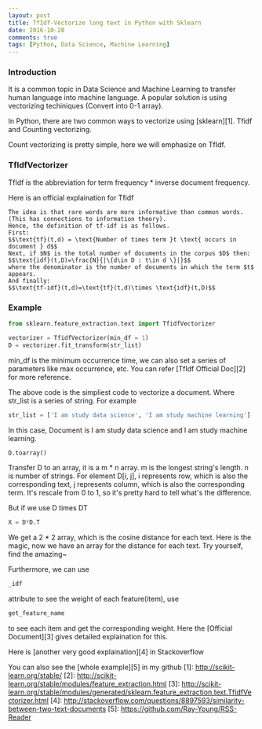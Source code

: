```yaml
---
layout: post
title: TfIdf-Vectorize long text in Python with Sklearn
date: 2016-10-28
comments: true
tags: [Python, Data Science, Machine Learning]
---
```


### Introduction
It is a common topic in Data Science and Machine Learning to transfer human
language into machine language. A popular solution is using vectorizing 
techiniques (Convert into 0-1 array).

In Python, there are two common ways to vectorize using [sklearn][1]. 
Tfidf and Counting vectorizing. 

Count vectorizing is pretty simple, here we will emphasize on TfIdf.  

### TfIdfVectorizer
TfIdf is the abbreviation for term frequency * inverse document frequency.

Here is an official explaination for Tfidf

```doc
The idea is that rare words are more informative than common words. (This has connections to information theory).
Hence, the definition of tf-idf is as follows.
First:
$$\text{tf}(t,d) = \text{Number of times term }t \text{ occurs in document } d$$
Next, if $N$ is the total number of documents in the corpus $D$ then:
$$\text{idf}(t,D)=\frac{N}{|\{d\in D : t\in d \}|}$$
where the denominator is the number of documents in which the term $t$ appears.
And finally:
$$\text{tf-idf}(t,d)=\text{tf}(t,d)\times \text{idf}(t,D)$$
```

### Example

```python
from sklearn.feature_extraction.text import TfidfVectorizer

vectorizer = TfidfVectorizer(min_df = 1)
D = vectorizer.fit_transform(str_list)
```

min_df is the minimum occurrence time, we can also set a series of parameters like max occurrence, etc. You can refer [TfIdf Official Doc][2] for more reference.

The above code is the simpliest code to vectorize a document.
Where str_list is a series of string. For example

```python
str_list = ['I am study data science', 'I am study machine learning']
```

In this case, Document is I am study data science and I am study machine learning.

```python
D.toarray()
```

Transfer D to an array, it is a m * n array. m is the longest string's length. n is number of strings.
For element D[i, j], i represents row, which is also the corresponding text, j represents column, which is also the corresponding term. It's rescale from 0 to 1, so it's pretty hard to tell what's the difference.

But if we use D times DT

```python
X = D*D.T
```

We get a 2 * 2 array, which is the cosine distance for each text. Here is the magic, now we have an array for the distance for each text. Try yourself, find the amazing~

Furthermore, we can use 
```python
_idf
```
 attribute to see the weight of each feature(item), use
```python
get_feature_name
```
to see each item and get the corresponding weight. Here the 
[Official Document][3] gives detailed explaination for this.

Here is [another very good explaination][4] in Stackoverflow

You can also see the [whole example][5] in my github
[1]: http://scikit-learn.org/stable/
[2]: http://scikit-learn.org/stable/modules/feature_extraction.html
[3]: http://scikit-learn.org/stable/modules/generated/sklearn.feature_extraction.text.TfidfVectorizer.html
[4]: http://stackoverflow.com/questions/8897593/similarity-between-two-text-documents
[5]: https://github.com/Ray-Young/RSS-Reader
